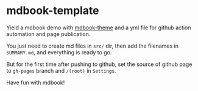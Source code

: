 # mdbook-template

Yield a mdbook demo with [mdbook-theme](https://github.com/zjp-CN/mdbook-theme)
and a yml file for github action automation and page publication.

You just need to create md files in `src/` dir, then add the filenames in `SUMMARY.md`,
and everything is ready to go.

But for the first time after pushing to github, set the source of github page to 
`gh-pages` branch and `/(root)` in `Settings`.

Have fun with mdbook!


